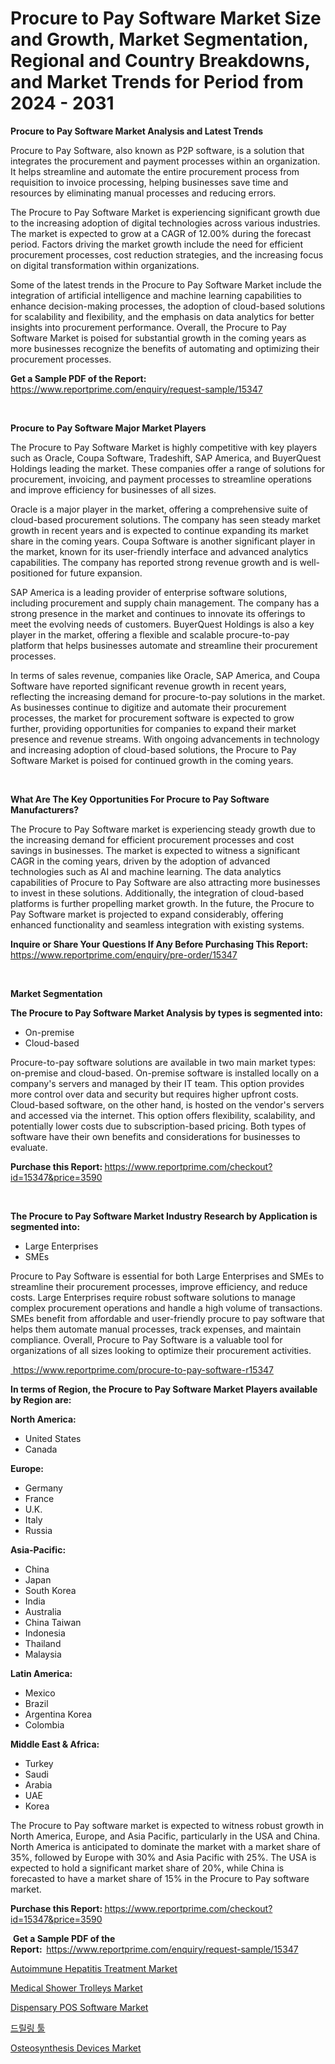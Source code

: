 <p><h1>Procure to Pay Software Market Size and Growth, Market Segmentation, Regional and Country Breakdowns, and Market Trends for Period from 2024 -  2031</h1></p><p><strong>Procure to Pay Software Market Analysis and Latest Trends</strong></p>
<p><p>Procure to Pay Software, also known as P2P software, is a solution that integrates the procurement and payment processes within an organization. It helps streamline and automate the entire procurement process from requisition to invoice processing, helping businesses save time and resources by eliminating manual processes and reducing errors.</p><p>The Procure to Pay Software Market is experiencing significant growth due to the increasing adoption of digital technologies across various industries. The market is expected to grow at a CAGR of 12.00% during the forecast period. Factors driving the market growth include the need for efficient procurement processes, cost reduction strategies, and the increasing focus on digital transformation within organizations.</p><p>Some of the latest trends in the Procure to Pay Software Market include the integration of artificial intelligence and machine learning capabilities to enhance decision-making processes, the adoption of cloud-based solutions for scalability and flexibility, and the emphasis on data analytics for better insights into procurement performance. Overall, the Procure to Pay Software Market is poised for substantial growth in the coming years as more businesses recognize the benefits of automating and optimizing their procurement processes.</p></p>
<p><strong>Get a Sample PDF of the Report:&nbsp;</strong> <a href="https://www.reportprime.com/enquiry/request-sample/15347">https://www.reportprime.com/enquiry/request-sample/15347</a></p>
<p>&nbsp;</p>
<p><strong>Procure to Pay Software Major Market Players</strong></p>
<p><p>The Procure to Pay Software Market is highly competitive with key players such as Oracle, Coupa Software, Tradeshift, SAP America, and BuyerQuest Holdings leading the market. These companies offer a range of solutions for procurement, invoicing, and payment processes to streamline operations and improve efficiency for businesses of all sizes.</p><p>Oracle is a major player in the market, offering a comprehensive suite of cloud-based procurement solutions. The company has seen steady market growth in recent years and is expected to continue expanding its market share in the coming years. Coupa Software is another significant player in the market, known for its user-friendly interface and advanced analytics capabilities. The company has reported strong revenue growth and is well-positioned for future expansion.</p><p>SAP America is a leading provider of enterprise software solutions, including procurement and supply chain management. The company has a strong presence in the market and continues to innovate its offerings to meet the evolving needs of customers. BuyerQuest Holdings is also a key player in the market, offering a flexible and scalable procure-to-pay platform that helps businesses automate and streamline their procurement processes.</p><p>In terms of sales revenue, companies like Oracle, SAP America, and Coupa Software have reported significant revenue growth in recent years, reflecting the increasing demand for procure-to-pay solutions in the market. As businesses continue to digitize and automate their procurement processes, the market for procurement software is expected to grow further, providing opportunities for companies to expand their market presence and revenue streams. With ongoing advancements in technology and increasing adoption of cloud-based solutions, the Procure to Pay Software Market is poised for continued growth in the coming years.</p></p>
<p>&nbsp;</p>
<p><strong>What Are The Key Opportunities For Procure to Pay Software Manufacturers?</strong></p>
<p><p>The Procure to Pay Software market is experiencing steady growth due to the increasing demand for efficient procurement processes and cost savings in businesses. The market is expected to witness a significant CAGR in the coming years, driven by the adoption of advanced technologies such as AI and machine learning. The data analytics capabilities of Procure to Pay Software are also attracting more businesses to invest in these solutions. Additionally, the integration of cloud-based platforms is further propelling market growth. In the future, the Procure to Pay Software market is projected to expand considerably, offering enhanced functionality and seamless integration with existing systems.</p></p>
<p><strong>Inquire or Share Your Questions If Any Before Purchasing This Report:</strong> <a href="https://www.reportprime.com/enquiry/pre-order/15347">https://www.reportprime.com/enquiry/pre-order/15347</a></p>
<p>&nbsp;</p>
<p><strong>Market Segmentation</strong></p>
<p><strong>The Procure to Pay Software Market Analysis by types is segmented into:</strong></p>
<p><ul><li>On-premise</li><li>Cloud-based</li></ul></p>
<p><p>Procure-to-pay software solutions are available in two main market types: on-premise and cloud-based. On-premise software is installed locally on a company's servers and managed by their IT team. This option provides more control over data and security but requires higher upfront costs. Cloud-based software, on the other hand, is hosted on the vendor's servers and accessed via the internet. This option offers flexibility, scalability, and potentially lower costs due to subscription-based pricing. Both types of software have their own benefits and considerations for businesses to evaluate.</p></p>
<p><strong>Purchase this Report:&nbsp;</strong><a href="https://www.reportprime.com/checkout?id=15347&price=3590">https://www.reportprime.com/checkout?id=15347&price=3590</a></p>
<p>&nbsp;</p>
<p><strong>The Procure to Pay Software Market Industry Research by Application is segmented into:</strong></p>
<p><ul><li>Large Enterprises</li><li>SMEs</li></ul></p>
<p><p>Procure to Pay Software is essential for both Large Enterprises and SMEs to streamline their procurement processes, improve efficiency, and reduce costs. Large Enterprises require robust software solutions to manage complex procurement operations and handle a high volume of transactions. SMEs benefit from affordable and user-friendly procure to pay software that helps them automate manual processes, track expenses, and maintain compliance. Overall, Procure to Pay Software is a valuable tool for organizations of all sizes looking to optimize their procurement activities.</p></p>
<p><a href="https://www.reportprime.com/procure-to-pay-software-r15347">&nbsp;https://www.reportprime.com/procure-to-pay-software-r15347</a></p>
<p><strong>In terms of Region, the Procure to Pay Software Market Players available by Region are:</strong></p>
<p>
    <p> <strong> North America: </strong>
        <ul>
            <li>United States</li>
            <li>Canada</li>
        </ul>
        </p> 
    <p> <strong> Europe: </strong>
        <ul>
            <li>Germany</li>
            <li>France</li>
            <li>U.K.</li>
            <li>Italy</li>
            <li>Russia</li>
        </ul>
        </p> 
    <p> <strong> Asia-Pacific: </strong>
        <ul>
            <li>China</li>
            <li>Japan</li>
            <li>South Korea</li>
            <li>India</li>
            <li>Australia</li>
            <li>China Taiwan</li>
            <li>Indonesia</li>
            <li>Thailand</li>
            <li>Malaysia</li>
        </ul>
        </p> 
    <p> <strong> Latin America: </strong>
        <ul>
            <li>Mexico</li>
            <li>Brazil</li>
            <li>Argentina Korea</li>
            <li>Colombia</li>
        </ul>
        </p> 
    <p> <strong> Middle East & Africa: </strong>
        <ul>
            <li>Turkey</li>
            <li>Saudi</li>
            <li>Arabia</li>
            <li>UAE</li>
            <li>Korea</li>
        </ul>
    </p>
    </p>
<p><p>The Procure to Pay software market is expected to witness robust growth in North America, Europe, and Asia Pacific, particularly in the USA and China. North America is anticipated to dominate the market with a market share of 35%, followed by Europe with 30% and Asia Pacific with 25%. The USA is expected to hold a significant market share of 20%, while China is forecasted to have a market share of 15% in the Procure to Pay software market.</p></p>
<p><strong>Purchase this Report: </strong><a href="https://www.reportprime.com/checkout?id=15347&price=3590">https://www.reportprime.com/checkout?id=15347&price=3590</a></p>
<p>&nbsp;<strong>Get a Sample PDF of the Report:&nbsp;&nbsp;</strong><a href="https://www.reportprime.com/enquiry/request-sample/15347">https://www.reportprime.com/enquiry/request-sample/15347</a></p>
<p><strong></strong></p>
<p><p><a href="https://github.com/vimar16th/Market-Research-Report-List-6/blob/main/autoimmune-hepatitis-treatment-market.md">Autoimmune Hepatitis Treatment Market</a></p><p><a href="https://medium.com/@clarenceuvalis67867/medical-shower-trolleys-industry-forecast-market-shifts-and-strategic-imperatives-2024-2031-66d4eefcc57f">Medical Shower Trolleys Market</a></p><p><a href="https://github.com/JameTravis/Market-Research-Report-List-6/blob/main/dispensary-pos-software-market.md">Dispensary POS Software Market</a></p><p><a href="https://medium.com/@nargishadi90/%EB%93%9C%EB%A6%B4%EB%A7%81-%ED%88%B4-%EC%82%B0%EC%97%85%EC%97%90-%EB%8C%80%ED%95%9C-%ED%86%B5%EC%B0%B0-2031%EB%85%84%EA%B9%8C%EC%A7%80%EC%9D%98-%EC%8B%9C%EC%9E%A5-%EA%B8%88%EC%9C%B5-%EC%83%81%ED%83%9C-%EC%8B%9C%EC%9E%A5-%EA%B7%9C%EB%AA%A8-%EB%B0%8F-%EC%88%98%EC%9D%B5-%EB%B6%84%EC%84%9D-ae1b70b6f3c9">드릴링 툴</a></p><p><a href="https://medium.com/@charles.fisher4346/osteosynthesis-devices-market-size-share-trends-analysis-report-by-end-use-hospital-orthopedic-07a9665e3ff6">Osteosynthesis Devices Market</a></p></p>